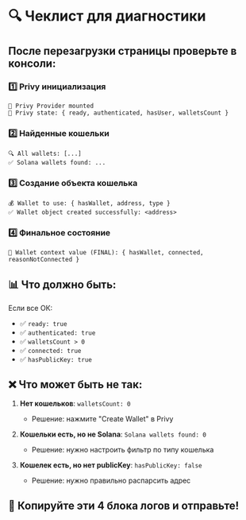 # 🔍 Чеклист для диагностики

## После перезагрузки страницы проверьте в консоли:

### 1️⃣ Privy инициализация
```
🔧 Privy Provider mounted
🔐 Privy state: { ready, authenticated, hasUser, walletsCount }
```

### 2️⃣ Найденные кошельки
```
🔍 All wallets: [...]
✅ Solana wallets found: ...
```

### 3️⃣ Создание объекта кошелька
```
💰 Wallet to use: { hasWallet, address, type }
✅ Wallet object created successfully: <address>
```

### 4️⃣ Финальное состояние
```
🎯 Wallet context value (FINAL): { hasWallet, connected, reasonNotConnected }
```

## 📊 Что должно быть:

Если все ОК:
- ✅ `ready: true`
- ✅ `authenticated: true`
- ✅ `walletsCount > 0`
- ✅ `connected: true`
- ✅ `hasPublicKey: true`

## ❌ Что может быть не так:

1. **Нет кошельков**: `walletsCount: 0`
   - Решение: нажмите "Create Wallet" в Privy

2. **Кошельки есть, но не Solana**: `Solana wallets found: 0`
   - Решение: нужно настроить фильтр по типу кошелька

3. **Кошелек есть, но нет publicKey**: `hasPublicKey: false`
   - Решение: нужно правильно распарсить адрес

## 🎯 Копируйте эти 4 блока логов и отправьте!

